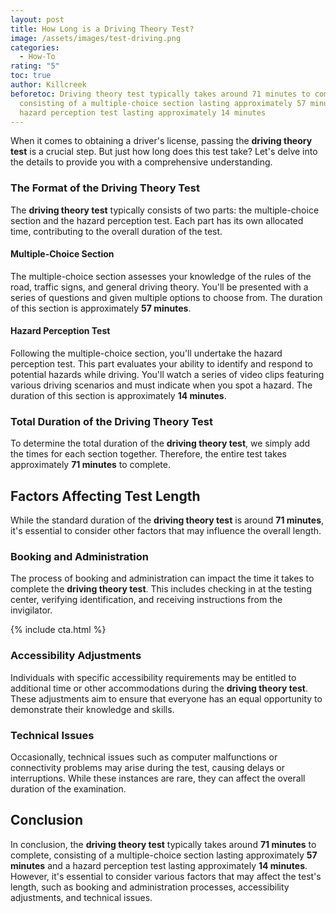 ```yaml
---
layout: post
title: How Long is a Driving Theory Test?
image: /assets/images/test-driving.png
categories:
  - How-To
rating: "5"
toc: true
author: Killcreek
beforetoc: Driving theory test typically takes around 71 minutes to complete,
  consisting of a multiple-choice section lasting approximately 57 minutes and a
  hazard perception test lasting approximately 14 minutes
---
```

When it comes to obtaining a driver's license, passing the **driving theory test** is a crucial step. But just how long does this test take? Let's delve into the details to provide you with a comprehensive understanding.

### The Format of the Driving Theory Test

The **driving theory test** typically consists of two parts: the multiple-choice section and the hazard perception test. Each part has its own allocated time, contributing to the overall duration of the test.

#### Multiple-Choice Section

The multiple-choice section assesses your knowledge of the rules of the road, traffic signs, and general driving theory. You'll be presented with a series of questions and given multiple options to choose from. The duration of this section is approximately **57 minutes**.

#### Hazard Perception Test

Following the multiple-choice section, you'll undertake the hazard perception test. This part evaluates your ability to identify and respond to potential hazards while driving. You'll watch a series of video clips featuring various driving scenarios and must indicate when you spot a hazard. The duration of this section is approximately **14 minutes**.

### Total Duration of the Driving Theory Test

To determine the total duration of the **driving theory test**, we simply add the times for each section together. Therefore, the entire test takes approximately **71 minutes** to complete.

## Factors Affecting Test Length

While the standard duration of the **driving theory test** is around **71 minutes**, it's essential to consider other factors that may influence the overall length.

### Booking and Administration

The process of booking and administration can impact the time it takes to complete the **driving theory test**. This includes checking in at the testing center, verifying identification, and receiving instructions from the invigilator.


<!-- _includes/cta.html -->
 
{% include cta.html %}


### Accessibility Adjustments

Individuals with specific accessibility requirements may be entitled to additional time or other accommodations during the **driving theory test**. These adjustments aim to ensure that everyone has an equal opportunity to demonstrate their knowledge and skills.

### Technical Issues

Occasionally, technical issues such as computer malfunctions or connectivity problems may arise during the test, causing delays or interruptions. While these instances are rare, they can affect the overall duration of the examination.

## Conclusion

In conclusion, the **driving theory test** typically takes around **71 minutes** to complete, consisting of a multiple-choice section lasting approximately **57 minutes** and a hazard perception test lasting approximately **14 minutes**. However, it's essential to consider various factors that may affect the test's length, such as booking and administration processes, accessibility adjustments, and technical issues.
